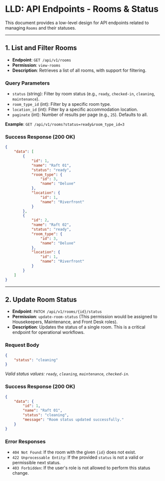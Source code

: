 # LLD: API Endpoints - Rooms & Status

This document provides a low-level design for API endpoints related to managing `Rooms` and their statuses.

---

## 1. List and Filter Rooms

-   **Endpoint**: `GET /api/v1/rooms`
-   **Permission**: `view-rooms`
-   **Description**: Retrieves a list of all rooms, with support for filtering.

### Query Parameters

-   `status` (string): Filter by room status (e.g., `ready`, `checked-in`, `cleaning`, `maintenance`).
-   `room_type_id` (int): Filter by a specific room type.
-   `location_id` (int): Filter by a specific accommodation location.
-   `paginate` (int): Number of results per page (e.g., `25`). Defaults to all.

**Example**: `GET /api/v1/rooms?status=ready&room_type_id=3`

### Success Response (200 OK)

```json
{
    "data": [
        {
            "id": 1,
            "name": "Raft 01",
            "status": "ready",
            "room_type": {
                "id": 3,
                "name": "Deluxe"
            },
            "location": {
                "id": 1,
                "name": "Riverfront"
            }
        },
        {
            "id": 2,
            "name": "Raft 02",
            "status": "ready",
            "room_type": {
                "id": 3,
                "name": "Deluxe"
            },
            "location": {
                "id": 1,
                "name": "Riverfront"
            }
        }
    ]
}
```

---

## 2. Update Room Status

-   **Endpoint**: `PATCH /api/v1/rooms/{id}/status`
-   **Permission**: `update-room-status` (This permission would be assigned to Housekeepers, Maintenance, and Front Desk roles).
-   **Description**: Updates the status of a single room. This is a critical endpoint for operational workflows.

### Request Body

```json
{
    "status": "cleaning"
}
```
*Valid status values: `ready`, `cleaning`, `maintenance`, `checked-in`.*

### Success Response (200 OK)

```json
{
    "data": {
        "id": 1,
        "name": "Raft 01",
        "status": "cleaning",
        "message": "Room status updated successfully."
    }
}
```

### Error Responses
-   `404 Not Found`: If the room with the given `{id}` does not exist.
-   `422 Unprocessable Entity`: If the provided `status` is not a valid or permissible next status.
-   `403 Forbidden`: If the user's role is not allowed to perform this status change.
